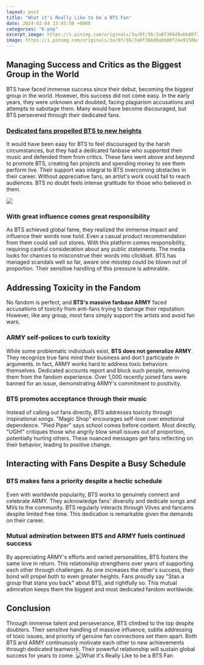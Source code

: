 ```yaml
---
layout: post
title: "What it's Really Like to be a BTS Fan"
date: 2024-02-04 13:45:58 +0000
categories: "K-pop"
excerpt_image: https://i.pinimg.com/originals/3a/8f/36/3a8f366d0abb80f24a9150bd62b53509.png
image: https://i.pinimg.com/originals/3a/8f/36/3a8f366d0abb80f24a9150bd62b53509.png
---
```


## Managing Success and Critics as the Biggest Group in the World
BTS have faced immense success since their debut, becoming the biggest group in the world. However, this success did not come easy. In the early years, they were unknown and doubted, facing plagiarism accusations and attempts to sabotage them. Many would have become discouraged, but BTS persevered through their dedicated fans. 
### [Dedicated fans propelled BTS to new heights](https://yt.io.vn/collection/adamek)
It would have been easy for BTS to feel discouraged by the harsh circumstances, but they had a dedicated fanbase who supported their music and defended them from critics. These fans went above and beyond to promote BTS, creating fan projects and spending money to see them perform live. Their support was integral to BTS overcoming obstacles in their career. Without appreciative fans, an artist's work could fail to reach audiences. BTS no doubt feels intense gratitude for those who believed in them.

![](https://kpophit.com/wp-content/uploads/2022/04/Choreographer-Sienna-Lalau-Spills-On-What-Its-Really-Like-Working-scaled.jpeg)
### **With great influence comes great responsibility** 
As BTS achieved global fame, they realized the immense impact and influence their words now hold. Even a casual product recommendation from them could sell out stores. With this platform comes responsibility, requiring careful consideration about any public statements. The media looks for chances to misconstrue their words into clickbait. BTS has managed scandals well so far, aware one misstep could be blown out of proportion. Their sensitive handling of this pressure is admirable. 
## Addressing Toxicity in the Fandom  
No fandom is perfect, and **BTS's massive fanbase ARMY** faced accusations of toxicity from anti-fans trying to damage their reputation. However, like any group, most fans simply support the artists and avoid fan wars.
### **ARMY self-polices to curb toxicity**
While some problematic individuals exist, **BTS does not generalize ARMY**. They recognize true fans mind their business and don't participate in arguments. In fact, ARMY works hard to address toxic behaviors themselves. Dedicated accounts report and block such people, removing them from the fandom experience. Over 1,000 recently joined fans were banned for an issue, demonstrating ARMY's commitment to positivity. 
### **BTS promotes acceptance through their music**  
Instead of calling out fans directly, BTS addresses toxicity through inspirational songs. "Magic Shop" encourages self-love over emotional dependence. "Pied Piper" says school comes before content. Most directly, "UGH!" critiques those who angrily blow small issues out of proportion, potentially hurting others. These nuanced messages get fans reflecting on their behavior, leading to positive change.
## Interacting with Fans Despite a Busy Schedule
### **BTS makes fans a priority despite a hectic schedule**
Even with worldwide popularity, BTS works to genuinely connect and celebrate ARMY. They acknowledge fans' diversity and dedicate songs and MVs to the community. BTS regularly interacts through Vlives and fancams despite limited free time. This dedication is remarkable given the demands on their career. 
### ****Mutual admiration between BTS and ARMY** fuels continued success**  
By appreciating ARMY's efforts and varied personalities, BTS fosters the same love in return. This relationship strengthens over years of supporting each other through challenges. As one increases the other's success, their bond will propel both to even greater heights. Fans proudly say "Stan a group that stans you back" about BTS, and rightfully so. This mutual admiration keeps them the biggest and most dedicated fandom worldwide.
## Conclusion
Through immense talent and perseverance, BTS climbed to the top despite doubters. Their sensitive handling of massive influence, subtle addressing of toxic issues, and priority of genuine fan connections set them apart. Both BTS and ARMY continuously motivate each other to new achievements through dedicated teamwork. Their powerful relationship will sustain global success for years to come.
![What it's Really Like to be a BTS Fan](https://i.pinimg.com/originals/3a/8f/36/3a8f366d0abb80f24a9150bd62b53509.png)